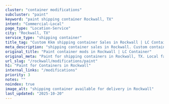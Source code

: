 ```yaml
---
cluster: "container modifications"
subcluster: "paint"
keyword: "paint shipping container Rockwall, TX"
intent: "Commercial-Local"
page_type: "Location-Service"
city: "Rockwall, TX"
service_type: "shipping container"
title_tag: "Custom Kkm shipping container Sales in Rockwall | LC Container"
meta_description: "shipping container sales in Rockwall. Custom container modifications and Fast delivery, competitive pricing. Serving modifications area. Quote ID: L03. Call (214) 524-4168 for your free quote today."
original_title: "Paint container mods in Rockwall | LC Container"
original_meta: "Paint for shipping containers in Rockwall, TX. Local fabrication & pro install. LC Container — Since 2003. Get a quote."
url_slug: "/rockwall/modifications/paint"
h1: "Paint for Containers in Rockwall"
internal_links: "/modifications"
priority: 3
notes: ""
noindex: true
image_alt: "shipping container available for delivery in Rockwall"
last_updated: "2025-10-20"
---
```


<!-- TODO: Add unique city/inventory copy, images, and internal links here. -->
